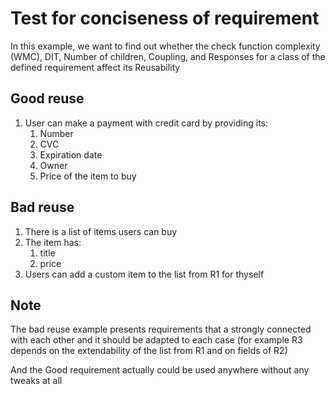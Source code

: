 # Test for conciseness of requirement

In this example, we want to find out whether the check function complexity (WMC), DIT, Number of children, Coupling, and Responses for a class of the defined requirement affect its Reusability

## Good reuse

1. User can make a payment with credit card by providing its:
   1. Number
   2. CVC
   3. Expiration date
   4. Owner
   5. Price of the item to buy

## Bad reuse

1. There is a list of items users can buy
2. The item has:
   1. title
   2. price
3. Users can add a custom item to the list from R1 for thyself

## Note

The bad reuse example presents requirements that a strongly connected with each other and it should be adapted to each case (for example R3 depends on the extendability of the list from R1 and on fields of R2)

And the Good requirement actually could be used anywhere without any tweaks at all
